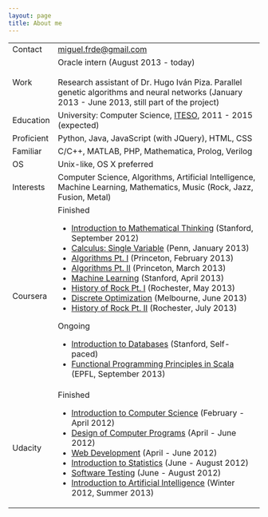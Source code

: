```yaml
---
layout: page
title: About me
---
```


<table class="table table-bordered table-striped" id="table-about">
	<tr>
		<td class='table-left'>Contact</td>
		<td><a href="mailto:miguel.frde@gmail.com">miguel.frde@gmail.com</a></td>
	</tr>
	<tr>
		<td class='table-left'>Work</td>
		<td>
		Oracle intern (August 2013 - today)
		<br><br>
		Research assistant of Dr. Hugo Iván Piza. Parallel genetic algorithms and neural networks (January 2013 - June 2013, still part of the project)
		</td>
	</tr>
	<tr>
		<td class='table-left'>Education</td>
		<td>
			University: Computer Science, <a href="http://iteso.mx">ITESO</a>, 2011 - 2015 (expected)<br>
		</td>
	</tr>
	<tr>
		<td class='table-left'>Proficient</td>
		<td>Python, Java, JavaScript (with JQuery), HTML, CSS</td>
	</tr>
	<tr>
		<td class='table-left'>Familiar</td>
		<td>C/C++, MATLAB, PHP, Mathematica, Prolog, Verilog</td>
	</tr>
	<tr>
		<td class='table-left'>OS</td>
		<td>Unix-like, OS X preferred</td>
	</tr>
	<tr>
		<td class='table-left'>Interests</td>
		<td>Computer Science, Algorithms, Artificial Intelligence, Machine Learning, Mathematics, Music (Rock, Jazz, Fusion, Metal)</td>
	</tr>
	<tr>
		<td class='table-left'>Coursera</td>
		<td>
			Finished
			<ul class="courses-list">
				<li><a href="https://www.coursera.org/course/maththink">Introduction to Mathematical Thinking</a> (Stanford, September 2012)</li>
				<li><a href="https://www.coursera.org/course/calcsing">Calculus: Single Variable</a> (Penn, January 2013)</li>
				<li><a href="https://www.coursera.org/course/algs4partI">Algorithms Pt. I</a> (Princeton, February 2013)</li>
				<li><a href="https://www.coursera.org/course/algs4partII">Algorithms Pt. II</a> (Princeton, March 2013)</li>
				<li><a href="https://www.coursera.org/course/ml">Machine Learning</a> (Stanford, April 2013)</li>
				<li><a href="https://www.coursera.org/course/historyofrock1">History of Rock Pt. I</a> (Rochester, May 2013)</li>
				<li><a href="https://www.coursera.org/course/optimization">Discrete Optimization</a> (Melbourne, June 2013)</li>
				<li><a href="https://www.coursera.org/course/historyofrock2">History of Rock Pt. II</a> (Rochester, July 2013)</li>
			</ul>
			Ongoing
			<ul class="courses-list">
				<li><a href="https://www.coursera.org/course/db">Introduction to Databases</a> (Stanford, Self-paced)</li>
				<li><a href="https://www.coursera.org/course/progfun">Functional Programming Principles in Scala</a> (EPFL, September 2013)</li>
			</ul>
		</td>
	</tr>
	<tr>
		<td class='table-left'>Udacity</td>
		<td>
			Finished
			<ul class="courses-list">
				<li><a href="https://www.udacity.com/course/cs101">Introduction to Computer Science</a> (February - April 2012)
				<li><a href="https://www.udacity.com/course/cs212">Design of Computer Programs</a> (April - June 2012)
				<li><a href="https://www.udacity.com/course/cs253">Web Development</a> (April - June 2012)
				<li><a href="https://www.udacity.com/course/st101">Introduction to Statistics</a> (June - August 2012)
				<li><a href="https://www.udacity.com/course/cs258">Software Testing</a> (June - August 2012)
				<li><a href="https://www.udacity.com/course/cs271">Introduction to Artificial Intelligence</a> (Winter 2012, Summer 2013)</li>
			</ul>
		</td>
	</tr>
</table>
